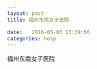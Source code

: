 ```yaml
--- 
layout: post 
title: 福州东南女子医院

date:   2016-05-03 13:39:56 
categories: hosp 
--- 
```

   
福州东南女子医院
